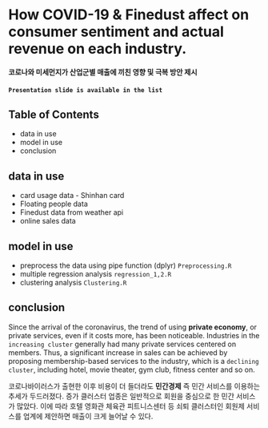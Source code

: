 # How COVID-19 & Finedust affect on consumer sentiment and actual revenue on each industry. 
**코로나와 미세먼지가 산업군별 매출에 끼친 영향 및 극복 방안 제시**

####  `Presentation slide is available in the list`

## Table of Contents
* data in use
* model in use
* conclusion 

## data in use 

* card usage data - Shinhan card
* Floating people data 
* Finedust data from weather api
* online sales data 

## model in use 

* preprocess the data using pipe function (dplyr)  `Preprocessing.R`
* multiple regression analysis  `regression_1,2.R`
* clustering analysis `Clustering.R`


## conclusion 

 Since the arrival of the coronavirus, the trend of using **private economy**, or private services, even if it costs more, has been noticeable.
 Industries in the `increasing cluster` generally had many private services centered on members. Thus, a significant increase in sales can be achieved by proposing membership-based services to the industry, which is a `declining cluster`, including hotel, movie theater, gym club, fitness center and so on.

코로나바이러스가 출현한 이후 비용이 더 들더라도 **민간경제** 즉 민간 서비스를 이용하는 추세가 두드러졌다.
증가 클러스터 업종은 일반적으로 회원을 중심으로 한 민간 서비스가 많았다. 이에 따라 호텔 영화관 체육관 피트니스센터 등 쇠퇴 클러스터인 회원제 서비스를 업계에 제안하면 매출이 크게 늘어날 수 있다.

